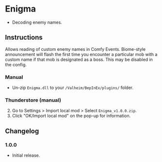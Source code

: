 # Enigma

  * Decoding enemy names.

## Instructions

Allows reading of custom enemy names in Comfy Events. Biome-style announcement will flash the first time you encounter a
particular mob with a custom name if that mob is designated as a boss. This may be disabled in the config.

### Manual

  * Un-zip `Enigma.dll` to your `/Valheim/BepInEx/plugins/` folder.

### Thunderstore (manual)

  2. Go to Settings > Import local mod > Select `Enigma_v1.0.0.zip`.
  3. Click "OK/Import local mod" on the pop-up for information.

## Changelog

### 1.0.0

  * Initial release.